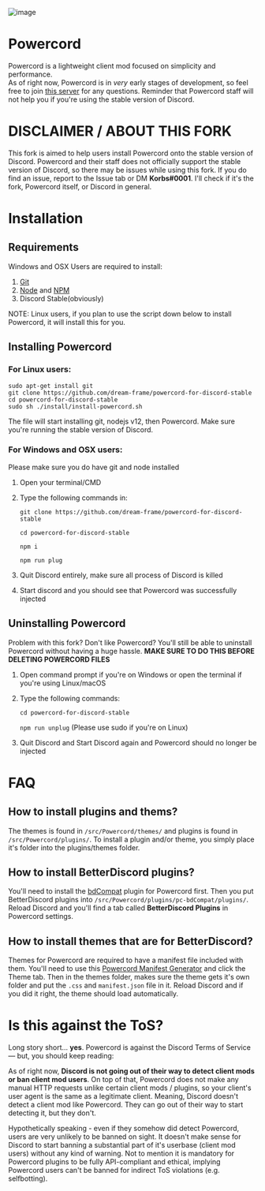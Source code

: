 ![image](https://cdn.discordapp.com/attachments/423853422261829653/678049416875212851/unknown.png)

# Powercord
Powercord is a lightweight client mod focused on simplicity and performance.  
As of right now, Powercord is in *very* early stages of development, so feel free to join [this server](https://discord.gg/5eSH46g) for any questions. Reminder that Powercord staff will not help you if you're using the stable version of Discord.

# **DISCLAIMER / ABOUT THIS FORK**
This fork is aimed to help users install Powercord onto the stable version of Discord. Powercord and their staff does not officially support the stable version of Discord, so there may be issues while using this fork. If you do find an issue, report to the Issue tab or DM **Korbs#0001**. I'll check if it's the fork, Powercord itself, or Discord in general.

# Installation
## Requirements
Windows and OSX Users are required to install:
1. [Git](https://git-scm.com/downloads)
2. [Node](https://nodejs.org) and [NPM](https://nodejs.org)
3. Discord Stable(obviously)

NOTE: Linux users, if you plan to use the script down below to install Powercord, it will install this for you.

## Installing Powercord
### For Linux users:
```
sudo apt-get install git
git clone https://github.com/dream-frame/powercord-for-discord-stable
cd powercord-for-discord-stable
sudo sh ./install/install-powercord.sh
```
The file will start installing git, nodejs v12, then Powercord. Make sure you're running the stable version of Discord.
### For Windows and OSX users:
Please make sure you do have git and node installed
1. Open your terminal/CMD
2. Type the following commands in:

   `git clone https://github.com/dream-frame/powercord-for-discord-stable`

   `cd powercord-for-discord-stable`

   `npm i`

   `npm run plug`

3. Quit Discord entirely, make sure all process of Discord is killed
4. Start discord and you should see that Powercord was successfully injected

## Uninstalling Powercord
Problem with this fork? Don't like Powercord? You'll still be able to uninstall Powercord without having a huge hassle. **MAKE SURE TO DO THIS BEFORE DELETING POWERCORD FILES**
1. Open command prompt if you're on Windows or open the terminal if you're using Linux/macOS
2. Type the following commands:

   `cd powercord-for-discord-stable`

   `npm run unplug` (Please use sudo if you're on Linux)

4. Quit Discord and Start Discord again and Powercord should no longer be injected

# FAQ
## How to install plugins and thems?
The themes is found in `/src/Powercord/themes/` and plugins is found in `/src/Powercord/plugins/`. 
To install a plugin and/or theme, you simply place it's folder into the plugins/themes folder.

## How to install BetterDiscord plugins?
You'll need to install the [bdCompat](https://github.com/intrnl/pc-bdCompat) plugin for Powercord first. Then you put BetterDiscord plugins into `/src/Powercord/plugins/pc-bdCompat/plugins/`. Reload Discord and you'll find a tab called **BetterDiscord Plugins** in Powercord settings.

## How to install themes that are for BetterDiscord?
Themes for Powercord are required to have a manifest file included with them. You'll need to use this [Powercord Manifest Generator](https://ghostlydilemma.github.io/powercord-manifest-generator/) and click the Theme tab. Then in the themes folder, makes sure the theme gets it's own folder and put the `.css` and `manifest.json` file in it. Reload Discord and if you did it right, the theme should load automatically.

# Is this against the ToS?
Long story short... __yes__. Powercord is against the Discord Terms of Service — but, you should keep reading:  

As of right now, __Discord is not going out of their way to detect client mods or ban client mod users__. On top of that, Powercord does not make any manual HTTP requests unlike certain client mods / plugins, so your client's user agent is the same as a legitimate client. Meaning, Discord doesn't detect a client mod like Powercord. They can go out of their way to start detecting it, but they don't.  

Hypothetically speaking - even if they somehow did detect Powercord, users are very unlikely to be banned on sight. It doesn't make sense for Discord to start banning a substantial part of it's userbase (client mod users) without any kind of warning. Not to mention it is mandatory for Powercord plugins to be fully API-compliant and ethical, implying Powercord users can't be banned for indirect ToS violations (e.g. selfbotting).
